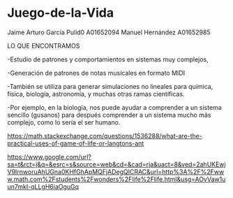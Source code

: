 # Juego-de-la-Vida

Jaime Arturo García Pulid0        A01652094
Manuel Hernández                  A01652985

LO QUE ENCONTRAMOS

-Estudio de patrones y comportamientos en sistemas muy complejos, 

-Generación de patrones de notas musicales en formato MIDI

-También se utiliza para generar simulaciones no lineales para química, física, biología, astronomía, y muchas otras ramas científicas.

-Por ejemplo, en la biología, nos puede ayudar a comprender a un sistema sencillo (gusanos) para después comprender a un sistema mucho más complejo, como lo sería el ser humano.

https://math.stackexchange.com/questions/1536288/what-are-the-practical-uses-of-game-of-life-or-langtons-ant

https://www.google.com/url?sa=t&rct=j&q=&esrc=s&source=web&cd=&cad=rja&uact=8&ved=2ahUKEwjV9IrnworuAhUGna0KHfGhApMQFjADegQICRAC&url=http%3A%2F%2Fwww.math.com%2Fstudents%2Fwonders%2Flife%2Flife.html&usg=AOvVaw1uun7mkI-qLLgH6iaOguGq

